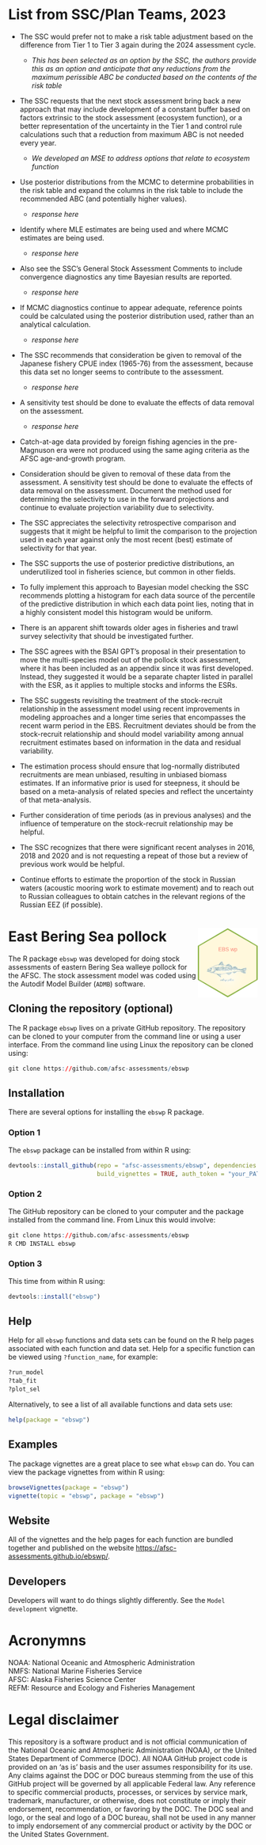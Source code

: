 
<!-- README.md is generated from README.Rmd. Please edit that file -->

# List from SSC/Plan Teams, 2023

- The SSC would prefer not to make a risk table adjustment based on the
  difference from Tier 1 to Tier 3 again during the 2024 assessment
  cycle.

  - *This has been selected as an option by the SSC, the authors provide
    this as an option and anticipate that any reductions from the
    maximum perissible ABC be conducted based on the contents of the
    risk table*

- The SSC requests that the next stock assessment bring back a new
  approach that may include development of a constant buffer based on
  factors extrinsic to the stock assessment (ecosystem function), or a
  better representation of the uncertainty in the Tier 1 and control
  rule calculations such that a reduction from maximum ABC is not needed
  every year.

  - *We developed an MSE to address options that relate to ecosystem
    function*

- Use posterior distributions from the MCMC to determine probabilities
  in the risk table and expand the columns in the risk table to include
  the recommended ABC (and potentially higher values).

  - *response here*

- Identify where MLE estimates are being used and where MCMC estimates
  are being used.

  - *response here*

- Also see the SSC’s General Stock Assessment Comments to include
  convergence diagnostics any time Bayesian results are reported.

  - *response here*

- If MCMC diagnostics continue to appear adequate, reference points
  could be calculated using the posterior distribution used, rather than
  an analytical calculation.

  - *response here*

- The SSC recommends that consideration be given to removal of the
  Japanese fishery CPUE index (1965-76) from the assessment, because
  this data set no longer seems to contribute to the assessment.

  - *response here*

- A sensitivity test should be done to evaluate the effects of data
  removal on the assessment.

  - *response here*

- Catch-at-age data provided by foreign fishing agencies in the
  pre-Magnuson era were not produced using the same aging criteria as
  the AFSC age-and-growth program.

- Consideration should be given to removal of these data from the
  assessment. A sensitivity test should be done to evaluate the effects
  of data removal on the assessment. Document the method used for
  determining the selectivity to use in the forward projections and
  continue to evaluate projection variability due to selectivity.

- The SSC appreciates the selectivity retrospective comparison and
  suggests that it might be helpful to limit the comparison to the
  projection used in each year against only the most recent (best)
  estimate of selectivity for that year.

- The SSC supports the use of posterior predictive distributions, an
  underutilized tool in fisheries science, but common in other fields.

- To fully implement this approach to Bayesian model checking the SSC
  recommends plotting a histogram for each data source of the percentile
  of the predictive distribution in which each data point lies, noting
  that in a highly consistent model this histogram would be uniform.

- There is an apparent shift towards older ages in fisheries and trawl
  survey selectivity that should be investigated further.

- The SSC agrees with the BSAI GPT’s proposal in their presentation to
  move the multi-species model out of the pollock stock assessment,
  where it has been included as an appendix since it was first
  developed. Instead, they suggested it would be a separate chapter
  listed in parallel with the ESR, as it applies to multiple stocks and
  informs the ESRs.

- The SSC suggests revisiting the treatment of the stock-recruit
  relationship in the assessment model using recent improvements in
  modeling approaches and a longer time series that encompasses the
  recent warm period in the EBS. Recruitment deviates should be from the
  stock-recruit relationship and should model variability among annual
  recruitment estimates based on information in the data and residual
  variability.

- The estimation process should ensure that log-normally distributed
  recruitments are mean unbiased, resulting in unbiased biomass
  estimates. If an informative prior is used for steepness, it should be
  based on a meta-analysis of related species and reflect the
  uncertainty of that meta-analysis.

- Further consideration of time periods (as in previous analyses) and
  the influence of temperature on the stock-recruit relationship may be
  helpful.

- The SSC recognizes that there were significant recent analyses in
  2016, 2018 and 2020 and is not requesting a repeat of those but a
  review of previous work would be helpful.

- Continue efforts to estimate the proportion of the stock in Russian
  waters (acoustic mooring work to estimate movement) and to reach out
  to Russian colleagues to obtain catches in the relevant regions of the
  Russian EEZ (if possible).

# East Bering Sea pollock <img src="man/figures/logo.png" align="right" height="140/"/>

The R package `ebswp` was developed for doing stock assessments of
eastern Bering Sea walleye pollock for the AFSC. The stock assessment
model was coded using the Autodif Model Builder (`ADMB`) software.

## Cloning the repository (optional)

The R package `ebswp` lives on a private GitHub repository. The
repository can be cloned to your computer from the command line or using
a user interface. From the command line using Linux the repository can
be cloned using:

``` r
git clone https://github.com/afsc-assessments/ebswp
```

## Installation

There are several options for installing the `ebswp` R package.

### Option 1

The `ebswp` package can be installed from within R using:

``` r
devtools::install_github(repo = "afsc-assessments/ebswp", dependencies = TRUE, 
                         build_vignettes = TRUE, auth_token = "your_PAT")
```

### Option 2

The GitHub repository can be cloned to your computer and the package
installed from the command line. From Linux this would involve:

``` r
git clone https://github.com/afsc-assessments/ebswp
R CMD INSTALL ebswp
```

### Option 3

This time from within R using:

``` r
devtools::install("ebswp")
```

## Help

Help for all `ebswp` functions and data sets can be found on the R help
pages associated with each function and data set. Help for a specific
function can be viewed using `?function_name`, for example:

``` r
?run_model
?tab_fit
?plot_sel
```

Alternatively, to see a list of all available functions and data sets
use:

``` r
help(package = "ebswp")
```

## Examples

The package vignettes are a great place to see what `ebswp` can do. You
can view the package vignettes from within R using:

``` r
browseVignettes(package = "ebswp")
vignette(topic = "ebswp", package = "ebswp")
```

## Website

All of the vignettes and the help pages for each function are bundled
together and published on the website
<https://afsc-assessments.github.io/ebswp/>.

## Developers

Developers will want to do things slightly differently. See the
`Model development` vignette.

# Acronymns

NOAA: National Oceanic and Atmospheric Administration  
NMFS: National Marine Fisheries Service  
AFSC: Alaska Fisheries Science Center  
REFM: Resource and Ecology and Fisheries Management

# Legal disclaimer

This repository is a software product and is not official communication
of the National Oceanic and Atmospheric Administration (NOAA), or the
United States Department of Commerce (DOC). All NOAA GitHub project code
is provided on an ‘as is’ basis and the user assumes responsibility for
its use. Any claims against the DOC or DOC bureaus stemming from the use
of this GitHub project will be governed by all applicable Federal law.
Any reference to specific commercial products, processes, or services by
service mark, trademark, manufacturer, or otherwise, does not constitute
or imply their endorsement, recommendation, or favoring by the DOC. The
DOC seal and logo, or the seal and logo of a DOC bureau, shall not be
used in any manner to imply endorsement of any commercial product or
activity by the DOC or the United States Government.
